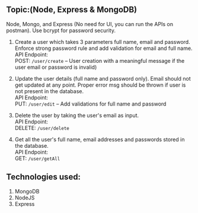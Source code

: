 ## Topic:(Node, Express & MongoDB)
Node, Mongo, and Express (No need for UI, you can run the APIs on postman). Use bcrypt for password security.

1. Create a user which takes 3 parameters full name, email and password. Enforce strong password rule and add validation for email and full name.  
API Endpoint:  
    POST: `/user/create` – User creation with a meaningful message if the user email or password is invalid)

2. Update the user details (full name and password only). Email should not get updated at any point. Proper error msg should be thrown if user is not present in the database.  
API Endpoint:  
    PUT: `/user/edit` – Add validations for full name and password

3. Delete the user by taking the user's email as input.  
API Endpoint:  
    DELETE: `/user/delete`

4. Get all the user's full name, email addresses and passwords stored in the database.  
API Endpoint:  
    GET: `/user/getAll`

## Technologies used:

1. MongoDB
2. NodeJS
3. Express
